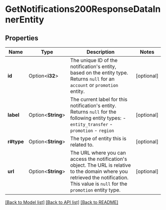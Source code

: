 # GetNotifications200ResponseDataInnerEntity

## Properties

Name | Type | Description | Notes
------------ | ------------- | ------------- | -------------
**id** | Option<**i32**> | The unique ID of the notification's entity, based on the entity type. Returns `null` for an `account` or `promotion` entity. | [optional]
**label** | Option<**String**> | The current label for this notification's entity.  Returns `null` for the following entity types:  - `entity_transfer` - `promotion` - `region` | [optional]
**r#type** | Option<**String**> | The type of entity this is related to. | [optional]
**url** | Option<**String**> | The URL where you can access the notification's object. The URL is relative to the domain where you retrieved the notification. This value is `null` for the `promotion` entity type. | [optional]

[[Back to Model list]](../README.md#documentation-for-models) [[Back to API list]](../README.md#documentation-for-api-endpoints) [[Back to README]](../README.md)


